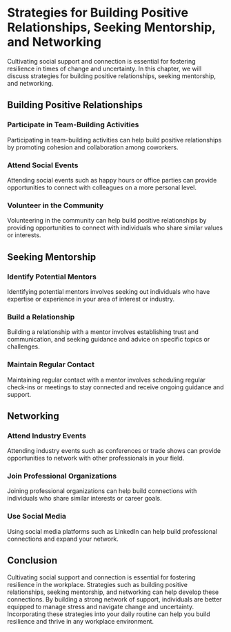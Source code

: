 Strategies for Building Positive Relationships, Seeking Mentorship, and Networking
========================================================================================================================================

Cultivating social support and connection is essential for fostering resilience in times of change and uncertainty. In this chapter, we will discuss strategies for building positive relationships, seeking mentorship, and networking.

Building Positive Relationships
-------------------------------

### Participate in Team-Building Activities

Participating in team-building activities can help build positive relationships by promoting cohesion and collaboration among coworkers.

### Attend Social Events

Attending social events such as happy hours or office parties can provide opportunities to connect with colleagues on a more personal level.

### Volunteer in the Community

Volunteering in the community can help build positive relationships by providing opportunities to connect with individuals who share similar values or interests.

Seeking Mentorship
------------------

### Identify Potential Mentors

Identifying potential mentors involves seeking out individuals who have expertise or experience in your area of interest or industry.

### Build a Relationship

Building a relationship with a mentor involves establishing trust and communication, and seeking guidance and advice on specific topics or challenges.

### Maintain Regular Contact

Maintaining regular contact with a mentor involves scheduling regular check-ins or meetings to stay connected and receive ongoing guidance and support.

Networking
----------

### Attend Industry Events

Attending industry events such as conferences or trade shows can provide opportunities to network with other professionals in your field.

### Join Professional Organizations

Joining professional organizations can help build connections with individuals who share similar interests or career goals.

### Use Social Media

Using social media platforms such as LinkedIn can help build professional connections and expand your network.

Conclusion
----------

Cultivating social support and connection is essential for fostering resilience in the workplace. Strategies such as building positive relationships, seeking mentorship, and networking can help develop these connections. By building a strong network of support, individuals are better equipped to manage stress and navigate change and uncertainty. Incorporating these strategies into your daily routine can help you build resilience and thrive in any workplace environment.
